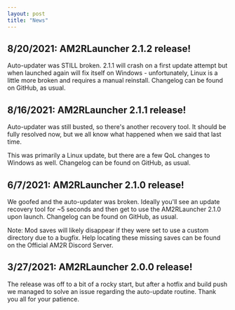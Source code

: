 ```yaml
---
layout: post
title: "News"
---
```


## 8/20/2021: AM2RLauncher 2.1.2 release!

Auto-updater was STILL broken. 2.1.1 will crash on a first update attempt but when launched again will fix itself on Windows - unfortunately, Linux is a little more broken and requires a manual reinstall. Changelog can be found on GitHub, as usual.

## 8/16/2021: AM2RLauncher 2.1.1 release!

Auto-updater was still busted, so there's another recovery tool. It should be fully resolved now, but we all know what happened when we said that last time.

This was primarily a Linux update, but there are a few QoL changes to Windows as well. Changelog can be found on GitHub, as usual.

## 6/7/2021: AM2RLauncher 2.1.0 release!

We goofed and the auto-updater was broken. Ideally you'll see an update recovery tool for ~5 seconds and then get to use the AM2RLauncher 2.1.0 upon launch. Changelog can be found on GitHub, as usual.

Note: Mod saves will likely disappear if they were set to use a custom directory due to a bugfix. Help locating these missing saves can be found on the Official AM2R Discord Server.

## 3/27/2021: AM2RLauncher 2.0.0 release!

The release was off to a bit of a rocky start, but after a hotfix and build push we managed to solve an issue regarding the auto-update routine. Thank you all for your patience.

